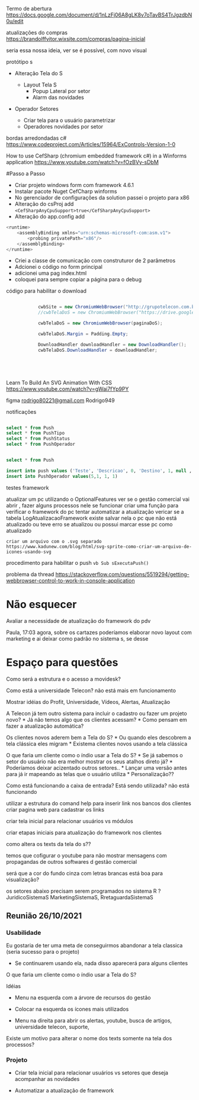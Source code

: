 Termo de abertura
https://docs.google.com/document/d/1nLzFj06A8gLK8v7oTavBS4TrJgzdbN0u/edit

atualizações do compras
https://brandolffvitor.wixsite.com/compras/pagina-inicial




seria essa nossa ideia, ver se é possível, com novo visual

protótipo s

* Alteração Tela do S
    * Layout Tela S
        * Popup Lateral por setor
        * Alarm das novidades

* Operador Setores
    * Criar tela para o usuário parametrizar 
    * Operadores novidades por setor

bordas arredondadas c#
https://www.codeproject.com/Articles/15964/ExControls-Version-1-0


How to use CefSharp (chromium embedded framework c#) in a Winforms application
https://www.youtube.com/watch?v=fOzBVy-sDbM

#Passo a Passo

* Criar projeto windows form com framework 4.6.1
* Instalar pacote Nuget CefCharp winforms
* No gerenciador de configurações da solution passei o projeto para x86
* Alteração do csProj add `<CefSharpAnyCpuSupport>true</CefSharpAnyCpuSupport>`
* Alteração do app.config add
``` js
<runtime>
    <assemblyBinding xmlns="urn:schemas-microsoft-com:asm.v1">
        <probing privatePath="x86"/>
    </assemblyBinding>
</runtime>
```
* Criei a classe de comunicação com construturor de 2 parâmetros
* Adcionei o código no form principal
* adicionei uma pag index.html
* coloquei para sempre copiar a página para o debug




código para habilitar o download

``` c#

            cwbSite = new ChromiumWebBrowser("http://grupotelecon.com.br/");
            //cwbTelaDoS = new ChromiumWebBrowser("https://drive.google.com/drive/folders/1P_hFANgvAZO1TliU9Henl1G8AVyYSCzT?usp=sharing", null);

            cwbTelaDoS = new ChromiumWebBrowser(paginaDoS);

            cwbTelaDoS.Margin = Padding.Empty;

            DownloadHandler downloadHandler = new DownloadHandler();
            cwbTelaDoS.DownloadHandler = downloadHandler;



            

```
Learn To Build An SVG Animation With CSS
https://www.youtube.com/watch?v=gWai7fYp9PY

figma
rodrigo80221@gmail.com
Rodrigo949






notificações
``` sql

select * from Push  
select * from PushTipo 
select * from PushStatus 
select * from PushOperador 


select * from Push 

insert into push values ('Teste', 'Descricao', 0, 'Destino', 1, null , getdate()+100 )
insert into PushOperador values(5,1, 1, 1)

```


testes framework

atualizar um pc utilizando o OptionalFeatures
ver se o gestão comercial vai abrir , fazer alguns processos nele 
se funcionar
    criar uma função para verificar o framework do pc 
    tentar automatizar a atualização 
vericar se a tabela LogAtualizacaoFramework existe
    salvar nela o pc que não está atualizado ou teve erro
    se atualizou ou possui marcar esse pc como atualizado    


    criar um arquivo com o .svg separado
    https://www.kadunew.com/blog/html/svg-sprite-como-criar-um-arquivo-de-icones-usando-svg


    

procedimento para habilitar o push
    ``` vb
    Sub sExecutaPush()
    ```


problema da thread
    https://stackoverflow.com/questions/5519294/getting-webbrowser-control-to-work-in-console-application




# Não esquecer

Avaliar a necessidade de atualização do framework do pdv

Paula, 17:03
agora, sobre os cartazes poderíamos elaborar novo layout com marketing e ai deixar como padrão no sistema s, se desse


 # Espaço para questões


    
Como será a estrutura e o acesso a movidesk?

Como está a universidade Telecon?
não está mais em funcionamento

Mostrar idéias do Profit, Universidade, Vídeos, Alertas, Atualização

A Telecon já tem outro sistema para incluir o cadastro ou fazer um projeto novo?
    * Já não temos algo que os clientes acessam?
    * Como pensam em fazer a atualização automática?

Os clientes novos aderem bem a Tela do S? 
    * Ou quando eles descobrem a tela clássica eles migram
    * Existema clientes novos usando a tela clássica 

O que faria um cliente como o índio usar a Tela do S?
    * Se já sabemos o setor do usuário não era melhor mostrar os seus atalhos direto já?
        * Poderíamos deixar acizentado outros setores..
        * Lançar uma versão antes para já ir mapeando as telas que o usuário utiliza
        * Personalização??

Como está funcionando a caixa de entrada? Está sendo utilizada?
não está funcionando



utilizar a estrutura do comand help para inserir link nos bancos dos clientes
criar pagina web para cadastrar os links

criar tela inicial para relacionar usuários vs módulos

criar etapas iniciais para atualização do framework nos clientes

como altera os texts da tela do s??

temos que cofigurar o youtube para não mostrar mensagens com propagandas de outros softwares d gestão comercial

será que a cor do fundo cinza com letras brancas está boa para visualização?

os setores abaixo precisam serem programados no sistema R ?
JuridicoSistemaS
MarketingSistemaS,
RretaguardaSistemaS

 ## Reunião 26/10/2021

### Usabilidade 

 Eu gostaria de ter uma meta de conseguirmos abandonar a tela classica (seria sucesso para o projeto)
 - Se continuarem usando ela, nada disso aparecerá para alguns clientes

O que faria um cliente como o índio usar a Tela do S?

Idéias
- Menu na esquerda com a árvore de recursos do gestão
- Colocar na esquerda os ícones mais utilizados 

- Menu na direita para abrir os alertas, youtube, busca de artigos, universidade telecon, suporte, 

Existe um motivo para alterar o nome dos texts somente na tela dos processos?

### Projeto

- Criar tela inicial para relacionar usuários vs setores que deseja acompanhar as novidades

- Automatizar a atualização de framework
